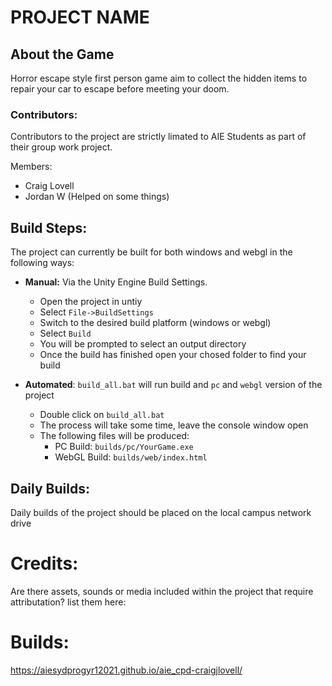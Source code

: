 # PROJECT NAME

## About the Game
Horror escape style first person game aim to collect the hidden items to repair your car to escape before meeting your doom.

### Contributors:
Contributors to the project are strictly limated to AIE Students as part of their group work project.

Members:
 - Craig Lovell
 - Jordan W (Helped on some things)


## Build Steps:
The project can currently be built for both windows and webgl in the following ways:

* **Manual:** Via the Unity Engine Build Settings.
  * Open the project in untiy
  * Select `File->BuildSettings`
  * Switch to the desired build platform (windows or webgl)
  * Select `Build`
  * You will be prompted to select an output directory
  * Once the build has finished open your chosed folder to find your build

* **Automated**: `build_all.bat` will run build and `pc` and `webgl` version of the project
  * Double click on `build_all.bat`
  * The process will take some time, leave the console window open
  * The following files will be produced:
    * PC Build: `builds/pc/YourGame.exe` 
    * WebGL Build: `builds/web/index.html`

## Daily Builds:
Daily builds of the project should be placed on the local campus network drive



# Credits:
 Are there assets, sounds or media included within the project that require attributation? list them here:

# Builds:
https://aiesydprogyr12021.github.io/aie_cpd-craigjlovell/